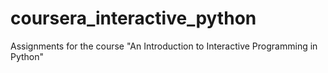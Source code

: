 coursera_interactive_python
===========================

Assignments for the course "An Introduction to Interactive Programming in Python"

